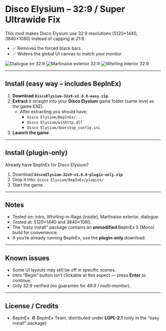 # Disco Elysium – 32:9 / Super Ultrawide Fix

This mod makes Disco Elysium use 32:9 resolutions (5120×1440, 3840×1080) instead of capping at 21:9.

- ✅ Removes the forced black bars
- ✅ Widens the global UI canvas to match your monitor

![Dialogue on 32:9](screenshots/image1.png)
![Martinaise exterior 32:9](screenshots/image2.png)
![Whirling interior 32:9](screenshots/image3.png)

---

## Install (easy way – includes BepInEx)

1. **Download** **`DiscoElysium-32x9-v1.0.0-easy.zip`**.
2. **Extract** it straight into your **Disco Elysium** game folder (same level as the game EXE).
   - After extracting you should have:
     - `Disco Elysium/BepInEx/...`
     - `Disco Elysium/winhttp.dll`
     - `Disco Elysium/doorstop_config.ini`
3. **Launch the game**.

---

## Install (plugin-only)

Already have BepInEx for Disco Elysium?

1. Download **`DiscoElysium-32x9-v1.0.0-plugin-only.zip`**.
2. Drop it into: `Disco Elysium/BepInEx/plugins/`
3. Start the game.

---

## Notes

- Tested on: intro, Whirling-in-Rags (inside), Martinaise exterior, dialogue.
- Tested at: 5120×1440 and 3840×1080.
- The “easy install” package contains an **unmodified** BepInEx 5 (Mono) build for convenience.
- If you’re already running BepInEx, use the **plugin-only** download.

---

## Known issues
- Some UI layouts may still be off in specific scenes.
- Intro “Begin” button isn’t clickable at this aspect — press **Enter** to continue.
- Only 32:9 verified (no guarantee for 48:9 / multi-monitor).

---

## License / Credits

- BepInEx: © BepInEx Team, distributed under **LGPL-2.1** (only in the “easy install” package)
